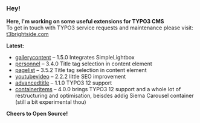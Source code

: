 ### Hey!

**Here, I'm working on some useful extensions for TYPO3 CMS**<br />To get in touch with TYPO3 service requests and maintenance please visit: [t3brightside.com](https://t3brightside.com)

**Latest:**<br />
- [gallerycontent](https://github.com/t3brightside/gallerycontent) – 1.5.0 Integrates SimpleLightbox<br />
- [personnel](https://github.com/t3brightside/personnel) – 3.4.0 Title tag selection in content element<br />
- [pagelist](https://github.com/t3brightside/pagelist) – 3.5.2 Title tag selection in content element<br />
- [youtubevideo](https://github.com/t3brightside/youtubevideo) – 2.2.2 little SEO improvement<br />
- [advancedtitle](https://github.com/t3brightside/advancedtitle) – 1.1.0 TYPO3 12 support<br />
- [containeritems](https://github.com/t3brightside/containeritems) – 4.0.0 brings TYPO3 12 support and a whole lot of restructuring and optimisation, beisdes addig Siema Carousel container (still a bit experimental thou)<br />

**Cheers to Open Source!**
